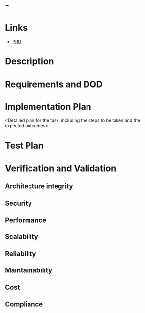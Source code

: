 # <TASK ID> - <TASK NAME>

# Links
- [PRD](<PRD-LINK>)

# Description
<Short description of the task>

# Requirements and DOD
<List of requirements and DOD>

# Implementation Plan
<Detailed plan for the task, including the steps to be taken and the expected outcomes>

# Test Plan
<Testing requirements for the task>

# Verification and Validation
<User approval that validation criteria appropriate to task complexity have been met>

## Architecture integrity
<Verification of architectural compliance>

## Security
<Security validation>

## Performance
<Performance validation>

## Scalability
<Scalability validation>

## Reliability
<Reliability validation>

## Maintainability
<Maintainability validation>

## Cost
<Cost validation>

## Compliance
<Compliance validation>